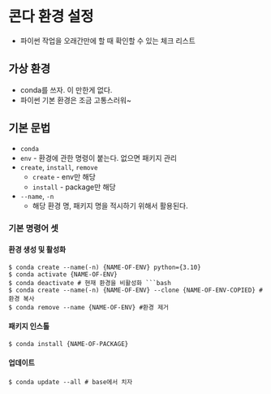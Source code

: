 # 콘다 환경 설정 

- 파이썬 작업을 오래간만에 할 때 확인할 수 있는 체크 리스트 

## 가상 환경 
- conda를 쓰자. 이 만한게 없다. 
- 파이썬 기본 환경은 조금 고통스러워~

## 기본 문법 

- `conda` 
- `env` - 환경에 관한 명령이 붙는다. 없으면 패키지 관리 
- `create`, `install`, `remove` 
	- `create` - env만 해당 
	- `install` - package만 해당 
- `--name`, `-n`
	- 해당 환경 명, 패키지 명을 적시하기 위해서 활용된다. 

### 기본 명령어 셋 

#### 환경 생성 및 활성화
```shell
$ conda create --name(-n) {NAME-OF-ENV} python={3.10}
$ conda activate {NAME-OF-ENV}
$ conda deactivate # 현재 환경을 비활성화 ```bash
$ conda create --name(-n) {NAME-OF-ENV} --clone {NAME-OF-ENV-COPIED} # 환경 복사 
$ conda remove --name {NAME-OF-ENV} #환경 제거 
```

 #### 패키지 인스톨 
```shell
$ conda install {NAME-OF-PACKAGE}
```
#### 업데이트 
```shell
$ conda update --all # base에서 치자 
```
